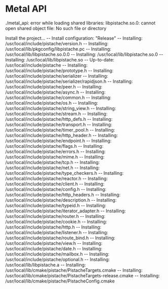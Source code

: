 # Metal API

./metal_api: error while loading shared libraries: libpistache.so.0: cannot open shared object file: No such file or directory

Install the project...
-- Install configuration: "Release"
-- Installing: /usr/local/include/pistache/version.h
-- Installing: /usr/local/lib/pkgconfig/libpistache.pc
-- Installing: /usr/local/lib/libpistache.so.0.0
-- Installing: /usr/local/lib/libpistache.so.0
-- Installing: /usr/local/lib/libpistache.so
-- Up-to-date: /usr/local/include/pistache
-- Installing: /usr/local/include/pistache/prototype.h
-- Installing: /usr/local/include/pistache/serializer
-- Installing: /usr/local/include/pistache/serializer/rapidjson.h
-- Installing: /usr/local/include/pistache/peer.h
-- Installing: /usr/local/include/pistache/async.h
-- Installing: /usr/local/include/pistache/common.h
-- Installing: /usr/local/include/pistache/os.h
-- Installing: /usr/local/include/pistache/string_view.h
-- Installing: /usr/local/include/pistache/stream.h
-- Installing: /usr/local/include/pistache/http_defs.h
-- Installing: /usr/local/include/pistache/transport.h
-- Installing: /usr/local/include/pistache/timer_pool.h
-- Installing: /usr/local/include/pistache/http_header.h
-- Installing: /usr/local/include/pistache/endpoint.h
-- Installing: /usr/local/include/pistache/flags.h
-- Installing: /usr/local/include/pistache/errors.h
-- Installing: /usr/local/include/pistache/mime.h
-- Installing: /usr/local/include/pistache/tcp.h
-- Installing: /usr/local/include/pistache/net.h
-- Installing: /usr/local/include/pistache/type_checkers.h
-- Installing: /usr/local/include/pistache/reactor.h
-- Installing: /usr/local/include/pistache/client.h
-- Installing: /usr/local/include/pistache/config.h
-- Installing: /usr/local/include/pistache/http_headers.h
-- Installing: /usr/local/include/pistache/description.h
-- Installing: /usr/local/include/pistache/typeid.h
-- Installing: /usr/local/include/pistache/iterator_adapter.h
-- Installing: /usr/local/include/pistache/router.h
-- Installing: /usr/local/include/pistache/cookie.h
-- Installing: /usr/local/include/pistache/http.h
-- Installing: /usr/local/include/pistache/listener.h
-- Installing: /usr/local/include/pistache/route_bind.h
-- Installing: /usr/local/include/pistache/view.h
-- Installing: /usr/local/include/pistache/date.h
-- Installing: /usr/local/include/pistache/mailbox.h
-- Installing: /usr/local/include/pistache/optional.h
-- Installing: /usr/local/lib/libpistache.a
-- Installing: /usr/local/lib/cmake/pistache/PistacheTargets.cmake
-- Installing: /usr/local/lib/cmake/pistache/PistacheTargets-release.cmake
-- Installing: /usr/local/lib/cmake/pistache/PistacheConfig.cmake
